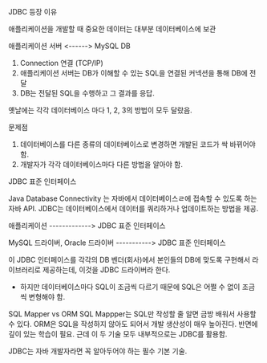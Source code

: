 JDBC 등장 이유

애플리케이션을 개발할 때 중요한 데이터는 대부분 데이터베이스에 보관

애플리케이션 서버 <------> MySQL DB
1. Connection 연결 (TCP/IP)
2. 애플리케이션 서버는 DB가 이해할 수 있는 SQL을 연결된 커넥션을 통해 DB에 전달
3. DB는 전달된 SQL을 수행하고 그 결과를 응답.

옛날에는 각각 데이터베이스 마다 1, 2, 3의 방법이 모두 달랐음.

문제점
1. 데이터베이스를 다른 종류의 데이터베이스로 변경하면 개발된 코드가 싹 바뀌어야 함.
2. 개발자가 각각 데이터베이스마다 다른 방법을 알아야 함.

JDBC 표준 인터페이스

Java Database Connectivity 는 자바에서 데이터베이스ㄹ에 접속할 수 있도록 하는 자바 API. JDBC는 데이터베이스에서 데이터를 쿼리하거나 업데이트하는 방법을 제공.

애플리케이션 -------------> JDBC 표준 인터페이스

MySQL 드라이버, Oracle 드라이버 -----------> JDBC 표준 인터페이스


이 JDBC 인터페이스를 각각의 DB 벤더(회사)에서 본인들의 DB에 맞도록 구현해서 라이브러리로 제공하는데, 이것을 JDBC 드라이버라 한다.

* 하지만 데이터베이스마다 SQL이 조금씩 다르기 때문에 SQL은 어쩔 수 없이 조금씩 변형해야 함.

SQL Mapper vs ORM
SQL Mappper는 SQL만 작성할 줄 알면 금방 배워서 사용할 수 있다.
ORM은 SQL을 작성하지 않아도 되어서 개발 생산성이 매우 높아진다. 반면에 깊이 있는 학습이 필요.
근데 이 두 기술 모두 내부적으로는 JDBC를 활용함.

JDBC는 자바 개발자라면 꼭 알아두어야 하는 필수 기본 기술.

